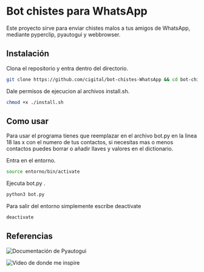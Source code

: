 # Bot chistes para WhatsApp
Este proyecto sirve para enviar chistes malos a tus amigos de WhatsApp, mediante pyperclip, pyautogui y webbrowser.

## Instalación
Clona el repositorio y entra dentro del directorio.

```bash
git clone https://github.com/cigital/bot-chistes-WhatsApp && cd bot-chistes-WhatsApp
```
Dale permisos de ejecucion al archivos install.sh.
```bash
chmod +x ./install.sh
```

## Como usar
Para usar el programa tienes que reemplazar en el archivo bot.py en la linea 18 las x con el numero de tus contactos, si necesitas mas o menos contactos puedes borrar o añadir llaves y valores en el dictionario.

Entra en el entorno.
```bash
source entorno/bin/activate
```

Ejecuta bot.py .

```python
python3 bot.py
```

Para salir del entorno simplemente escribe deactivate
```bash
deactivate
```
## Referencias

![Documentación de Pyautogui](https://pyautogui.readthedocs.io/en/latest/)

![Video de donde me inspire](https://youtu.be/gbzNzBUcRzs)
